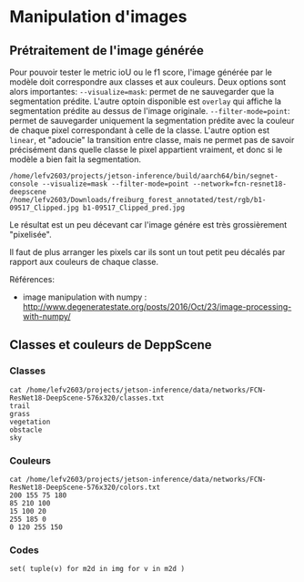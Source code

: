 # Manipulation d'images

## Prétraitement de l'image générée

Pour pouvoir tester le metric ioU ou le f1 score, l'image générée par le modèle doit correspondre aux classes et aux couleurs. Deux options sont alors importantes: 
`--visualize=mask`: permet de ne sauvegarder que la segmentation prédite. L'autre optoin disponible est `overlay` qui affiche la segmentation prédite au dessus de l'image originale. 
`--filter-mode=point`: permet de sauvegarder uniquement la segmentation prédite avec la couleur de chaque pixel correspondant à celle de la classe. L'autre option est `linear`, et "adoucie" la transition entre classe, mais ne permet pas de savoir précisément dans quelle classe le pixel appartient vraiment, et donc si le modèle a bien fait la segmentation. 

```
/home/lefv2603/projects/jetson-inference/build/aarch64/bin/segnet-console --visualize=mask --filter-mode=point --network=fcn-resnet18-deepscene /home/lefv2603/Downloads/freiburg_forest_annotated/test/rgb/b1-09517_Clipped.jpg b1-09517_Clipped_pred.jpg
```

Le résultat est un peu décevant car l'image génére est très grossièrement "pixelisée". 

Il faut de plus arranger les pixels car ils sont un tout petit peu décalés par rapport aux couleurs de chaque classe. 

Références:
- image manipulation with numpy :  <http://www.degeneratestate.org/posts/2016/Oct/23/image-processing-with-numpy/>

## Classes et couleurs de DeppScene
### Classes
```
cat /home/lefv2603/projects/jetson-inference/data/networks/FCN-ResNet18-DeepScene-576x320/classes.txt 
trail
grass
vegetation
obstacle
sky
```

### Couleurs
```
cat /home/lefv2603/projects/jetson-inference/data/networks/FCN-ResNet18-DeepScene-576x320/colors.txt 
200 155 75 180
85 210 100
15 100 20
255 185 0
0 120 255 150
```

### Codes

```
set( tuple(v) for m2d in img for v in m2d )
```
